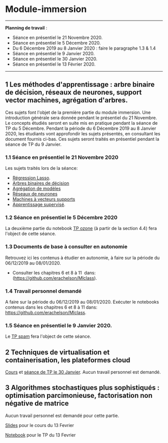 # Module-immersion

_____
**Planning de travail** :

- Séance en présentiel le 21 Novembre 2020.
- Séance en présentiel le 5 Décembre 2020.
- Du 6 Décembre 2019 au 8 Janvier 2020 : faire le paragraphe 1.3 & 1.4
- Séance en présentiel le 9 Janvier 2020.
- Séance en présentiel le  30 Janvier 2020.
- Séance en présentiel le 13 Février 2020.
______


## 1  Les méthodes d'apprentissage : arbre binaire de décision, réseaux de neurones, support vector machines, agrégation d'arbres.
Ces sujets font l'objet de la première partie du module immersion. Une introduction générale sera donnée pendant le présentiel du 21 Novembre. Le concepts étudiés seront en suite mis en pratique pendant la séance de TP du 5 Décembre. Pendant la période du 6 Décembre 2019 au 8 Janvier 2020, les étudiants vont approfondir les sujets présentés, en consultant les document fournis ci-bas. Ces sujets seront traités en présentiel pendant la séance de TP du 9 Janvier.    

### 1.1 Séance en présentiel le 21 Novembre 2020
Les sujets traités lors de la séance:
- [Régression Lasso](https://github.com/Certificat-sciences-des-donnees-bigdata/Module-immersion/blob/master/Documents/CoursRegLasso.pdf).
- [Arbres binaires de décision](http://wikistat.fr/pdf/st-m-app-cart.pdf)
- [Agrégation de modèles](http://wikistat.fr/pdf/st-m-app-agreg.pdf) 
- [Réseaux de neurones](http://wikistat.fr/pdf/st-m-app-rn.pdf) 
- [Machines à vecteurs supports](http://wikistat.fr/pdf/st-m-app-svm.pdf) 
- [Apprentissage supervisé](https://github.com/Certificat-sciences-des-donnees-bigdata/Module-immersion/blob/master/Documents/apprentissageSupervise.pdf). 

### 1.2 Séance en présentiel le 5 Décembre 2020

La deuxième partie du notebook [TP ozone](https://github.com/Certificat-sciences-des-donnees-bigdata/Module-sensibilisation/blob/master/Calepins/CSdD-Pic-Ozone-Python.ipynb) (à partir de la section 4.4) fera l'object de cette séance. 

### 1.3 Documents de base à consulter en autonomie
Retrouvez ici les contenus à étudier en autonomie, à faire sur la période du 06/12/2019 au 08/01/2020.
- Consulter les chapitres 6 et 8 à 11  dans: (https://github.com/erachelson/Mlclass).

### 1.4 Travail personnel demandé 
A faire sur la période du 06/12/2019 au 08/01/2020.
Exécuter le notebooks contenus dans les chapitres 6 et 8 à 11 dans: https://github.com/erachelson/Mlclass. 

### 1.5 Séance en présentiel le 9 Janvier 2020.
Le [TP spam](https://github.com/wikistat/Apprentissage/tree/master/Spam) fera l'object de cette séance.

## 2 Techniques de virtualisation et containerisation, les plateformes cloud

[Cours](https://github.com/Certificat-sciences-des-donnees-bigdata/Module-immersion/blob/master/Introduction%20to%20cloud%20computing.pdf) et [séance de TP le 30 Janvier](https://github.com/Certificat-sciences-des-donnees-bigdata/Module-immersion/blob/master/Example%20with%20Amazon%20Web%20Service.pdf). Aucun travail personnel est demandé. 

## 3 Algorithmes stochastiques plus sophistiqués : optimisation parcimonieuse, factorisation non négative de matrice

Aucun travail personnel est demandé pour cette partie. 

[Slides](https://github.com/Certificat-sciences-des-donnees-bigdata/Module-immersion/blob/master/Documents/opti.pdf) pour le cours du 13 Fevrier

[Notebook](https://github.com/Certificat-sciences-des-donnees-bigdata/Module-immersion/blob/master/Documents/tp_7fevrier.ipynb) pour le TP du 13 Fevrier

